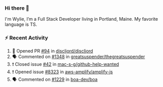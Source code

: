 ### Hi there 👋

I'm Wylie, I’m a Full Stack Developer living in Portland, Maine. My favorite language is TS.


### :zap: Recent Activity

<!--START_SECTION:activity-->
1. 💪 Opened PR [#94](https://github.com/discljord/discljord/pull/94) in [discljord/discljord](https://github.com/discljord/discljord)
2. 🗣 Commented on [#1348](https://github.com/greatsuspender/thegreatsuspender/issues/1348) in [greatsuspender/thegreatsuspender](https://github.com/greatsuspender/thegreatsuspender)
3. ❗️ Closed issue [#42](https://github.com/mac-s-g/github-help-wanted/issues/42) in [mac-s-g/github-help-wanted](https://github.com/mac-s-g/github-help-wanted)
4. ❗️ Opened issue [#8323](https://github.com/aws-amplify/amplify-js/issues/8323) in [aws-amplify/amplify-js](https://github.com/aws-amplify/amplify-js)
5. 🗣 Commented on [#1229](https://github.com/boa-dev/boa/issues/1229) in [boa-dev/boa](https://github.com/boa-dev/boa)
<!--END_SECTION:activity-->

